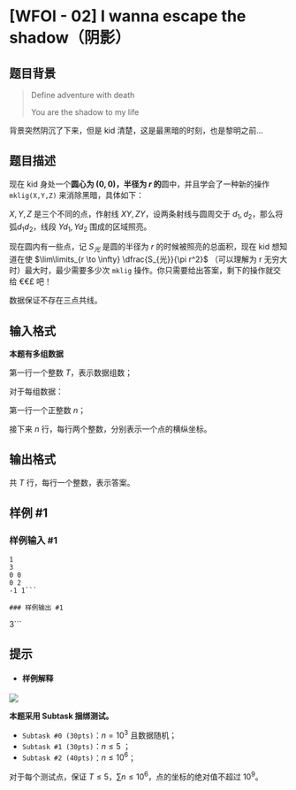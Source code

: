 # [WFOI - 02] I wanna escape the shadow（阴影）

## 题目背景

> Define adventure with death
>
> You are the shadow to my life

背景突然阴沉了下来，但是 kid 清楚，这是最黑暗的时刻，也是黎明之前...

## 题目描述

现在 kid 身处一个**圆心为 $(0,0)$，半径为 $r$ 的**圆中，并且学会了一种新的操作 `mklig(X,Y,Z)` 来消除黑暗，具体如下：

$X,Y,Z$ 是三个不同的点，作射线 $XY,ZY$，设两条射线与圆周交于 $d_1,d_2$，那么将 弧$d_1d_2$，线段 $Yd_1,Yd_2$ 围成的区域照亮。

现在圆内有一些点，记 $S_{光}$ 是圆的半径为 $r$ 的时候被照亮的总面积，现在 kid 想知道在使 $\lim\limits_{r \to \infty} \dfrac{S_{光}}{\pi r^2}$ （可以理解为 r 无穷大时）最大时，最少需要多少次 `mklig` 操作。你只需要给出答案，剩下的操作就交给 €€£ 吧！

数据保证不存在三点共线。

## 输入格式

**本题有多组数据**

第一行一个整数 $T$，表示数据组数；

对于每组数据：

第一行一个正整数 $n$；

接下来 $n$ 行，每行两个整数，分别表示一个点的横纵坐标。

## 输出格式

共 $T$ 行，每行一个整数，表示答案。

## 样例 #1

### 样例输入 #1
```
1
3
0 0
0 2
-1 1```

### 样例输出 #1

```
3```

## 提示

- ####  样例解释

![](https://s1.ax1x.com/2022/03/14/bXTM01.png)

**本题采用 Subtask 捆绑测试。**

- $\texttt{Subtask \#0 (30pts)}$：$n = 10^3$ 且数据随机；
- $\texttt{Subtask \#1 (30pts)}$：$n \le 5$ ；
- $\texttt{Subtask \#2 (40pts)}$：$n \le 10^6$；

对于每个测试点，保证 $T \le 5 ，\sum n\le 10^6$，点的坐标的绝对值不超过 $10^9$。
